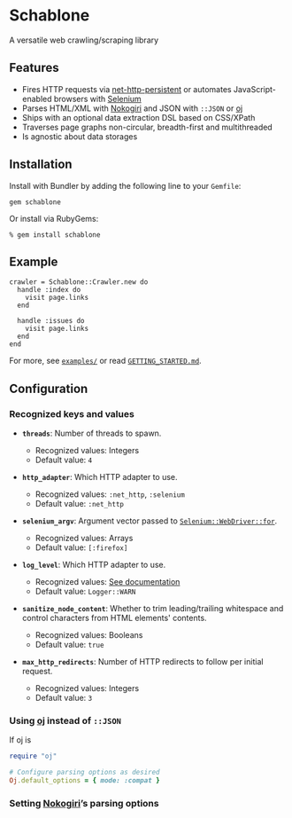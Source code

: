 # Schablone
A versatile web crawling/scraping library

## Features
* Fires HTTP requests via [net-http-persistent](https://github.com/drbrain/net-http-persistent) or automates JavaScript-enabled browsers with [Selenium](https://github.com/seleniumhq/selenium)
* Parses HTML/XML with [Nokogiri](http://nokogiri.org) and JSON with `::JSON` or [oj](https://github.com/ohler55/oj)
* Ships with an optional data extraction DSL based on CSS/XPath
* Traverses page graphs non-circular, breadth-first and multithreaded
* Is agnostic about data storages

## Installation
Install with Bundler by adding the following line to your `Gemfile`:

```
gem schablone
```
Or install via RubyGems:

```
% gem install schablone
```

## Example
```
crawler = Schablone::Crawler.new do
  handle :index do
    visit page.links
  end

  handle :issues do
    visit page.links
  end
end
```
For more, see [`examples/`](http://google.com) or read [`GETTING_STARTED.md`](http://google.com).


## Configuration
### Recognized keys and values
* __`threads`__: Number of threads to spawn.
	* Recognized values: Integers
	* Default value: `4`

* __`http_adapter`__: Which HTTP adapter to use.
	* Recognized values: `:net_http`, `:selenium`
	* Default value: `:net_http`

* __`selenium_argv`__: Argument vector passed to [`Selenium::WebDriver::for`](http://selenium.googlecode.com/git/docs/api/rb/Selenium/WebDriver.html#for-class_method).
	* Recognized values: Arrays
	* Default value: `[:firefox]`

* __`log_level`__: Which HTTP adapter to use.
	* Recognized values: [See documentation](http://ruby-doc.org/stdlib-2.1.0/libdoc/logger/rdoc/Logger.html)
	* Default value: `Logger::WARN`

* __`sanitize_node_content`__: Whether to trim leading/trailing whitespace and control characters from HTML elements' contents.
	* Recognized values: Booleans
	* Default value: `true`

* __`max_http_redirects`__: Number of HTTP redirects to follow per initial request.
	* Recognized values: Integers
	* Default value: `3`

### Using [oj](https://github.com/ohler55/oj) instead of `::JSON`
If oj is 

```ruby
require "oj"

# Configure parsing options as desired
Oj.default_options = { mode: :compat }
```

### Setting [Nokogiri](https://github.com/ohler55/oj)’s parsing options